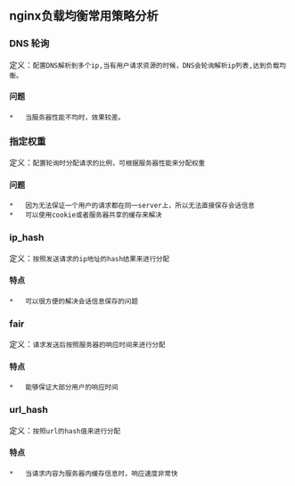 ## nginx负载均衡常用策略分析

### DNS 轮询
定义：``配置DNS解析到多个ip,当有用户请求资源的时候，DNS会轮询解析ip列表,达到负载均衡。``

#### 问题             
    *   当服务器性能不均时，效果较差。

### 指定权重
定义：``配置轮询时分配请求的比例，可根据服务器性能来分配权重`` 
#### 问题
    *   因为无法保证一个用户的请求都在同一server上，所以无法直接保存会话信息
    *   可以使用cookie或者服务器共享的缓存来解决

### ip_hash
定义：``按照发送请求的ip地址的hash结果来进行分配``
#### 特点
    *   可以很方便的解决会话信息保存的问题

### fair
定义：``请求发送后按照服务器的响应时间来进行分配``
#### 特点
    *   能够保证大部分用户的响应时间

### url_hash
定义：``按照url的hash值来进行分配``
#### 特点
    *   当请求内容为服务器内缓存信息时，响应速度非常快


    



